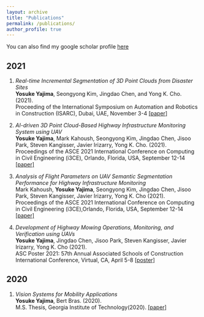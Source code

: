```yaml
---
layout: archive
title: "Publications"
permalink: /publications/
author_profile: true
---
```

You can also find my google scholar profile [here](https://scholar.google.com/citations?user=RqCFZRMAAAAJ&hl=en)

## 2021
1. _Real-time Incremental Segmentation of 3D Point Clouds from Disaster Sites_        
**Yosuke Yajima**, Seongyong Kim, Jingdao Chen, and Yong K. Cho. (2021).      
Proceeding of the International Symposium on Automation and Robotics in Construction (ISARC), Dubai, UAE, November 3-4 [[paper]](https://www.researchgate.net/publication/355075034_Fast_Online_Incremental_Segmentation_of_3D_Point_Clouds_from_Disaster_Sites)

2. _AI-driven 3D Point Cloud-Based Highway Infrastructure Monitoring System using UAV_      
**Yosuke Yajima**, Mark Kahoush, Seongyong Kim, Jingdao Chen, Jisoo Park, Steven Kangisser, Javier Irizarry, Yong K. Cho. (2021).      
Proceedings of the ASCE 2021 International Conference on Computing in Civil Engineering (i3CE), Orlando, Florida, USA, September 12-14 [[paper]](https://www.researchgate.net/publication/353750565_AI-driven_3D_Point_Cloud-Based_Highway_Infrastructure_Monitoring_System_using_UAV)

3. _Analysis of Flight Parameters on UAV Semantic Segmentation Performance for Highway Infrastructure Monitoring_      
Mark Kahoush, **Yosuke Yajima**, Seongyong Kim, Jingdao Chen, Jisoo Park, Steven Kangisser, Javier Irizarry, Yong K. Cho (2021).      
Proceedings of the ASCE 2021 International Conference on Computing in Civil Engineering (i3CE),Orlando, Florida, USA, September 12-14 [[paper]](https://www.researchgate.net/publication/353817712_Analysis_of_Flight_Parameters_on_UAV_Semantic_Segmentation_Performance_for_Highway_Infrastructure_Monitoring)

4. _Development of Highway Mowing Operations, Monitoring, and Verification using UAVs_      
**Yosuke Yajima**, Jingdao Chen, Jisoo Park, Steven Kangisser, Javier Irizarry, Yong K. Cho (2021).      
ASC Poster 2021: 57th Annual Associated Schools of Construction International Conference, Virtual, CA, April 5-8 [[poster]](https://www.researchgate.net/publication/353818495_Development_of_Highway_Mowing_Operations_Monitoring_and_Verification_using_UAVs)

## 2020
1. _Vision Systems for Mobility Applications_      
**Yosuke Yajima**, Bert Bras. (2020).      
M.S. Thesis, Georgia Institute of Technology(2020). [[paper]](https://smartech.gatech.edu/handle/1853/64655)